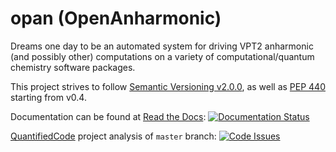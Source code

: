 # opan (OpenAnharmonic)


Dreams one day to be an automated system for driving VPT2 anharmonic
 (and possibly other) computations on a variety of computational/quantum chemistry software
 packages.
 
This project strives to follow [Semantic Versioning v2.0.0](http://semver.org/spec/v2.0.0.html),
  as well as [PEP 440](https://www.python.org/dev/peps/pep-0440) starting from v0.4.

Documentation can be found at [Read the Docs](https://www.readthedocs.org): [![Documentation Status](https://readthedocs.org/projects/opan/badge/?version=latest)](http://opan.readthedocs.org/en/latest/?badge=latest)

[QuantifiedCode](https://www.quantifiedcode.com) project analysis of `master` branch: [![Code Issues](https://www.quantifiedcode.com/api/v1/project/db4810dd64384181b085fdd03d951f9b/badge.svg)](https://www.quantifiedcode.com/app/project/db4810dd64384181b085fdd03d951f9b)
